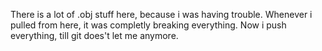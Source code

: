There is a lot of .obj stuff here, because i was having trouble.
Whenever i pulled from here, it was completly breaking everything.
Now i push everything, till git does't let me anymore.
